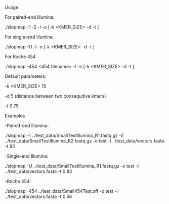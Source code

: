 Usage:

For paired-end Illumina:

./slopmap -1 <PE1 filename> -2 <PE1 filename> -l <Library name> -o <Output prefix> [-k <KMER_SIZE> -d <DISTANCE> -t <THRESHOLD>]


For single-end Illumina:

./slopmap -U <SE filename> -l <Library name> -o <Output prefix> [-k <KMER_SIZE> -d <DISTANCE> -t <THRESHOLD>]


For Roche 454:

./slopmap -454 <454 filename> -l <Library name> -o <Output prefix> [-k <KMER_SIZE> -d <DISTANCE> -t <THRESHOLD>]


Default parameters:

-k <KMER_SIZE> 15

-d <DISTANCE> 5 (distance between two consequitive kmers)

-t <THRESHOLD> 0.75


Examples

-Paired-end Illumina:

./slopmap -1 ../test_data/SmallTestIllumina_R1.fastq.gz -2 ../test_data/SmallTestIllumina_R2.fastq.gz -o test -l ../test_data/vectors.fasta -t 90


-Single-end Illumina:

./slopmap -U ../test_data/SmallTestIllumina_R1.fastq.gz -o test -l ../test_data/vectors.fasta -t 0.83


-Roche 454:

./slopmap -454 ../test_data/Small454Test.sff -o test -l ../test_data/vectors.fasta -t 0.56


